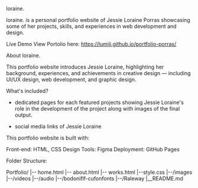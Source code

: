 loraine. 


loraine. is a personal portfolio website of Jessie Loraine Porras showcasing some of her projects, skills, and experiences in web development and design. 


Live Demo
View Portolio here: https://lumiji.github.io/portfolio-porras/



About loraine.

This portfolio website introduces Jessie Loraine, highlighting her background, experiences, and achievements in creative design — including UI/UX design, web development, and graphic design.

What's included?

- dedicated pages for each featured projects showing Jessie Loraine's role in the development of the project along with images of the final output. 

- social media links of Jessie Loraine


This portfolio website is built with:

Front-end: HTML, CSS
Design Tools: Figma
Deployment: GitHub Pages

Folder Structure:

Portfolio/
|-- home.html
|-- about.html
|-- works.html
|--style.css
|--/images
|--/videos
|--/audio
|--/bodoniflf-cufonfonts
|--/Raleway
|__README.md
